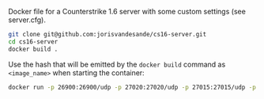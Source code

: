 Docker file for a Counterstrike 1.6 server with some custom settings (see server.cfg).


```bash
git clone git@github.com:jorisvandesande/cs16-server.git
cd cs16-server
docker build .
```

Use the hash that will be emitted by the `docker build` command as `<image_name>` when starting the container:
```bash
docker run -p 26900:26900/udp -p 27020:27020/udp -p 27015:27015/udp -p 27015:27015 -d <image_name>
```
